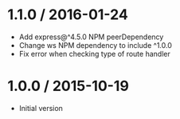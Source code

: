1.1.0 / 2016-01-24
==================

  * Add express@^4.5.0 NPM peerDependency
  * Change ws NPM dependency to include ^1.0.0
  * Fix error when checking type of route handler

1.0.0 / 2015-10-19
==================

  * Initial version
